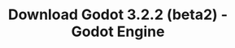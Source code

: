 ---
# Generated by /tools/generators/src/download_archive_generator !!! do not edit by hand !!!
title: 'Download Godot 3.2.2 (beta2) - Godot Engine'
type: 'download/archive'
name: '3.2.2'
flavor: 'beta2'
release_date: '2020-05-07T03:00:00-00:00'
release_notes: 'article/dev-snapshot-godot-3-2-2-beta-2/'
primaryPlatforms:
  - 'android.apk'
  - 'linux.64'
  - 'macos.universal'
  - 'windows.64'
  - 'linux_server.headless.64'
  - 'web'
  - 'templates'
links:
  android.apk:
    name: 'android.apk'
    title: 'Android'
    caption: 'Universal APK (ARM64 + ARMv7 + x86_64 + x86)'
    tags:
      - 'APK download'
      - 'ARM64/v7'
      - 'x86 (64 & 32 bit)'
    hosts:
      github_builds:
        regular: 'https://github.com/godotengine/godot-builds/releases/download/3.2.2-beta2/Godot_v3.2.2-beta2_android_editor.apk'
        mono: '#'
      github:
        regular: 'https://github.com/godotengine/godot/releases/download/3.2.2-beta2/Godot_v3.2.2-beta2_android_editor.apk'
        mono: '#'
  linux.64:
    name: 'linux.64'
    title: 'Linux'
    caption: 'Standard (x86_64)'
    tags:
      - '64 bit'
    hosts:
      github_builds:
        regular: 'https://github.com/godotengine/godot-builds/releases/download/3.2.2-beta2/Godot_v3.2.2-beta2_x11.64.zip'
        mono: 'https://github.com/godotengine/godot-builds/releases/download/3.2.2-beta2/Godot_v3.2.2-beta2_mono_x11_64.zip'
      github:
        regular: 'https://github.com/godotengine/godot/releases/download/3.2.2-beta2/Godot_v3.2.2-beta2_x11.64.zip'
        mono: 'https://github.com/godotengine/godot/releases/download/3.2.2-beta2/Godot_v3.2.2-beta2_mono_x11_64.zip'
  macos.universal:
    name: 'macos.universal'
    title: 'macOS'
    caption: 'Universal (x86_64 + Apple Silicon)'
    tags:
      - 'Intel/Apple Silicon'
      - '64 bit'
    hosts:
      github_builds:
        regular: 'https://github.com/godotengine/godot-builds/releases/download/3.2.2-beta2/Godot_v3.2.2-beta2_osx.universal.zip'
        mono: 'https://github.com/godotengine/godot-builds/releases/download/3.2.2-beta2/Godot_v3.2.2-beta2_mono_osx.universal.zip'
      github:
        regular: 'https://github.com/godotengine/godot/releases/download/3.2.2-beta2/Godot_v3.2.2-beta2_osx.universal.zip'
        mono: 'https://github.com/godotengine/godot/releases/download/3.2.2-beta2/Godot_v3.2.2-beta2_mono_osx.universal.zip'
  windows.64:
    name: 'windows.64'
    title: 'Windows'
    caption: 'Standard (x86_64)'
    tags:
      - '64 bit'
    hosts:
      github_builds:
        regular: 'https://github.com/godotengine/godot-builds/releases/download/3.2.2-beta2/Godot_v3.2.2-beta2_win64.exe.zip'
        mono: 'https://github.com/godotengine/godot-builds/releases/download/3.2.2-beta2/Godot_v3.2.2-beta2_mono_win64.zip'
      github:
        regular: 'https://github.com/godotengine/godot/releases/download/3.2.2-beta2/Godot_v3.2.2-beta2_win64.exe.zip'
        mono: 'https://github.com/godotengine/godot/releases/download/3.2.2-beta2/Godot_v3.2.2-beta2_mono_win64.zip'
  linux_server.headless.64:
    name: 'linux_server.headless.64'
    title: 'Linux Server'
    caption: 'Headless (x86_64)'
    tags:
      - '64 bit'
      - 'Headless'
    hosts:
      github_builds:
        regular: 'https://github.com/godotengine/godot-builds/releases/download/3.2.2-beta2/Godot_v3.2.2-beta2_linux_headless.64.zip'
        mono: 'https://github.com/godotengine/godot-builds/releases/download/3.2.2-beta2/Godot_v3.2.2-beta2_mono_linux_headless_64.zip'
      github:
        regular: 'https://github.com/godotengine/godot/releases/download/3.2.2-beta2/Godot_v3.2.2-beta2_linux_headless.64.zip'
        mono: 'https://github.com/godotengine/godot/releases/download/3.2.2-beta2/Godot_v3.2.2-beta2_mono_linux_headless_64.zip'
  web:
    name: 'web'
    title: 'Web editor'
    caption: ''
    tags:
      - 'Self-hosted'
      - 'Cross-platform'
    hosts:
      github_builds:
        regular: 'https://github.com/godotengine/godot-builds/releases/download/3.2.2-beta2/Godot_v3.2.2-beta2_web_editor.zip'
        mono: '#'
      github:
        regular: 'https://github.com/godotengine/godot/releases/download/3.2.2-beta2/Godot_v3.2.2-beta2_web_editor.zip'
        mono: '#'
  linux.32:
    name: 'linux.32'
    title: 'Linux'
    caption: 'Standard (x86)'
    tags:
      - '32 bit'
    hosts:
      github_builds:
        regular: 'https://github.com/godotengine/godot-builds/releases/download/3.2.2-beta2/Godot_v3.2.2-beta2_x11.32.zip'
        mono: 'https://github.com/godotengine/godot-builds/releases/download/3.2.2-beta2/Godot_v3.2.2-beta2_mono_x11_32.zip'
      github:
        regular: 'https://github.com/godotengine/godot/releases/download/3.2.2-beta2/Godot_v3.2.2-beta2_x11.32.zip'
        mono: 'https://github.com/godotengine/godot/releases/download/3.2.2-beta2/Godot_v3.2.2-beta2_mono_x11_32.zip'
  windows.32:
    name: 'windows.32'
    title: 'Windows'
    caption: 'Standard (x86)'
    tags:
      - '32 bit'
    hosts:
      github_builds:
        regular: 'https://github.com/godotengine/godot-builds/releases/download/3.2.2-beta2/Godot_v3.2.2-beta2_win32.exe.zip'
        mono: 'https://github.com/godotengine/godot-builds/releases/download/3.2.2-beta2/Godot_v3.2.2-beta2_mono_win32.zip'
      github:
        regular: 'https://github.com/godotengine/godot/releases/download/3.2.2-beta2/Godot_v3.2.2-beta2_win32.exe.zip'
        mono: 'https://github.com/godotengine/godot/releases/download/3.2.2-beta2/Godot_v3.2.2-beta2_mono_win32.zip'
  linux_server.64:
    name: 'linux_server.64'
    title: 'Linux Server'
    caption: 'Standard (x86_64)'
    tags:
      - '64 bit'
    hosts:
      github_builds:
        regular: 'https://github.com/godotengine/godot-builds/releases/download/3.2.2-beta2/Godot_v3.2.2-beta2_linux_server.64.zip'
        mono: 'https://github.com/godotengine/godot-builds/releases/download/3.2.2-beta2/Godot_v3.2.2-beta2_mono_linux_server_64.zip'
      github:
        regular: 'https://github.com/godotengine/godot/releases/download/3.2.2-beta2/Godot_v3.2.2-beta2_linux_server.64.zip'
        mono: 'https://github.com/godotengine/godot/releases/download/3.2.2-beta2/Godot_v3.2.2-beta2_mono_linux_server_64.zip'
  aar_library:
    name: 'aar_library'
    title: 'AAR library'
    caption: ''
    tags:
      - 'Android plugins'
      - 'Java'
      - 'Kotlin'
    hosts:
      github_builds:
        regular: 'https://github.com/godotengine/godot-builds/releases/download/3.2.2-beta2/godot-lib.3.2.2.beta2.release.aar'
        mono: 'https://github.com/godotengine/godot-builds/releases/download/3.2.2-beta2/godot-lib.3.2.2.beta2.mono.release.aar'
      github:
        regular: 'https://github.com/godotengine/godot/releases/download/3.2.2-beta2/godot-lib.3.2.2.beta2.release.aar'
        mono: 'https://github.com/godotengine/godot/releases/download/3.2.2-beta2/godot-lib.3.2.2.beta2.mono.release.aar'
  templates:
    name: 'templates'
    title: 'Export templates'
    caption: ''
    tags:
      - 'Used to export your games to all supported platforms'
    hosts:
      github_builds:
        regular: 'https://github.com/godotengine/godot-builds/releases/download/3.2.2-beta2/Godot_v3.2.2-beta2_export_templates.tpz'
        mono: 'https://github.com/godotengine/godot-builds/releases/download/3.2.2-beta2/Godot_v3.2.2-beta2_mono_export_templates.tpz'
      github:
        regular: 'https://github.com/godotengine/godot/releases/download/3.2.2-beta2/Godot_v3.2.2-beta2_export_templates.tpz'
        mono: 'https://github.com/godotengine/godot/releases/download/3.2.2-beta2/Godot_v3.2.2-beta2_mono_export_templates.tpz'
---